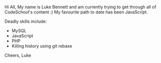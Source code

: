 Hi All,
My name is Luke Bennett and am currently trying to get through all of CodeSchool's content :)
My favourite path to date has been JavaScript.

Deadly skills include:
* MySQL
* JavaScript
* PHP
* Killing history using git rebase

Cheers,
Luke